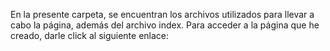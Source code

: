 En la presente carpeta, se encuentran los archivos utilizados para llevar a cabo la página, además del archivo index.
Para acceder a la página que he creado, darle click al siguiente enlace:

